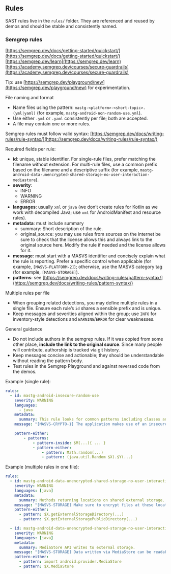 ## Rules

SAST rules live in the `rules/` folder. They are referenced and reused by demos and should be stable and consistently named.

### Semgrep rules

[https://semgrep.dev/docs/getting-started/quickstart/](https://semgrep.dev/docs/getting-started/quickstart/)
[https://semgrep.dev/learn](https://semgrep.dev/learn)
[https://academy.semgrep.dev/courses/secure-guardrails](https://academy.semgrep.dev/courses/secure-guardrails)

Tip: use [https://semgrep.dev/playground/new](https://semgrep.dev/playground/new) for experimentation.

File naming and format

- Name files using the pattern: `mastg-<platform>-<short-topic>.(yml|yaml)` (for example, `mastg-android-non-random-use.yml`).
- Use either `.yml` or `.yaml` consistently per file; both are accepted.
- A file may contain one or more rules.

Semgrep rules must follow valid syntax: [https://semgrep.dev/docs/writing-rules/rule-syntax/](https://semgrep.dev/docs/writing-rules/rule-syntax/)

Required fields per rule:

- **id**: unique, stable identifier. For single-rule files, prefer matching the filename without extension. For multi-rule files, use a common prefix based on the filename and a descriptive suffix (for example, `mastg-android-data-unencrypted-shared-storage-no-user-interaction-mediastore`).
- **severity**:
    - INFO
    - WARNING
    - ERROR
- **languages**: usually `xml` or `java` (we don’t create rules for Kotlin as we work with decompiled Java; use `xml` for AndroidManifest and resource rules).
- **metadata**: must include summary
    - summary: Short description of the rule.
    - original_source: you may use rules from sources on the internet be sure to check that the license allows this and always link to the original source here. Modify the rule if needed and the license allows for it.
- **message**: must start with a MASVS identifier and concisely explain what the rule is reporting. Prefer a specific control when applicable (for example, `[MASVS-PLATFORM-2]`); otherwise, use the MASVS category tag (for example, `[MASVS-STORAGE]`).
- **patterns**: see [https://semgrep.dev/docs/writing-rules/pattern-syntax/](https://semgrep.dev/docs/writing-rules/pattern-syntax/)

Multiple rules per file

- When grouping related detections, you may define multiple rules in a single file. Ensure each rule’s `id` shares a sensible prefix and is unique.
- Keep messages and severities aligned within the group; use `INFO` for inventory-style detections and `WARNING`/`ERROR` for clear weaknesses.

General guidance

- Do not include authors in the semgrep rules. If it was copied from some other place, **include the link to the original source**. Since many people will contribute, authorship is tracked via git history.
- Keep messages concise and actionable; they should be understandable without reading the pattern body.
- Test rules in the Semgrep Playground and against reversed code from the demos.

Example (single rule):

```yml
rules:
  - id: mastg-android-insecure-random-use
    severity: WARNING
    languages:
      - java
    metadata:
      summary: This rule looks for common patterns including classes and methods.
    message: "[MASVS-CRYPTO-1] The application makes use of an insecure random number generator."

    pattern-either:
        - patterns:
            - pattern-inside: $M(...){ ... }
            - pattern-either:
                - pattern: Math.random(...)
                - pattern: (java.util.Random $X).$Y(...)
```

Example (multiple rules in one file):

```yml
rules:
  - id: mastg-android-data-unencrypted-shared-storage-no-user-interaction-external-api-public
    severity: WARNING
    languages: [java]
    metadata:
      summary: Methods returning locations on shared external storage.
    message: "[MASVS-STORAGE] Make sure to encrypt files at these locations if necessary"
    pattern-either:
      - pattern: $X.getExternalStorageDirectory(...)
      - pattern: $X.getExternalStoragePublicDirectory(...)

  - id: mastg-android-data-unencrypted-shared-storage-no-user-interaction-mediastore
    severity: WARNING
    languages: [java]
    metadata:
      summary: MediaStore API writes to external storage.
    message: "[MASVS-STORAGE] Data written via MediaStore can be readable by other apps on older Android versions"
    pattern-either:
      - pattern: import android.provider.MediaStore
      - pattern: $X.MediaStore
```